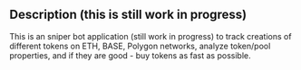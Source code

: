## Description (this is still work in progress)

This is an sniper bot application (still work in progress) to track creations of different tokens on ETH, BASE, Polygon networks, analyze token/pool properties, and if they are good - buy tokens as fast as possible.